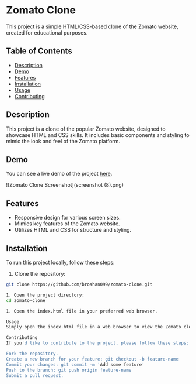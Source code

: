  # Zomato Clone

This project is a simple HTML/CSS-based clone of the Zomato website, created for educational purposes.

## Table of Contents

- [Description](#description)
- [Demo](#demo)
- [Features](#features)
- [Installation](#installation)
- [Usage](#usage)
- [Contributing](#contributing)

## Description

This project is a clone of the popular Zomato website, designed to showcase HTML and CSS skills. It includes basic components and styling to mimic the look and feel of the Zomato platform.

## Demo

You can see a live demo of the project [here](#https://broshan099.000webhostapp.com/).

![Zomato Clone Screenshot](screenshot (8).png)

## Features

- Responsive design for various screen sizes.
- Mimics key features of the Zomato website.
- Utilizes HTML and CSS for structure and styling.

## Installation

To run this project locally, follow these steps:

1. Clone the repository:

```bash
git clone https://github.com/broshan099/zomato-clone.git

1. Open the project directory:
cd zomato-clone

1. Open the index.html file in your preferred web browser.

Usage
Simply open the index.html file in a web browser to view the Zomato clone. Navigate through the pages to explore the layout and design.

Contributing
If you'd like to contribute to the project, please follow these steps:

Fork the repository.
Create a new branch for your feature: git checkout -b feature-name
Commit your changes: git commit -m 'Add some feature'
Push to the branch: git push origin feature-name
Submit a pull request.
